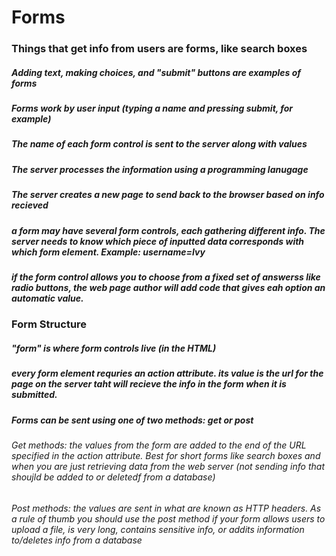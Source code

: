 # Forms

### Things that get info from users are forms, like search boxes

##### Adding text, making choices, and "submit" buttons are examples of forms

##### Forms work by user input (typing a name and pressing submit, for example)

##### The name of each form control is sent to the server along with values

##### The server processes the information using a programming lanugage

##### The server creates a new page to send back to the browser based on info recieved

##### a form may have several form controls, each gathering different info. The server needs to know which piece of inputted data corresponds with which form element. Example: username=Ivy

##### if the form control allows you to choose from a fixed set of answerss like radio buttons, the web page author will add code that gives eah option an automatic value.

### Form Structure

##### "form" is where form controls live (in the HTML)

##### every form element requries an action attribute. its value is the url for the page on the server taht will recieve the info in the form when it is submitted.

##### Forms can be sent using one of two methods: get or post
###### Get methods: the values from the form are added to the end of the URL specified in the action attribute. Best for short forms like search boxes and when you are just retrieving data from the web server (not sending info that shoujld be added to or deletedf from a database)
###### Post methods: the values are sent in what are known as HTTP headers. As a rule of thumb you should use the post method if your form allows users to upload a file, is very long, contains sensitive info, or addits information to/deletes info from a database

##### 

